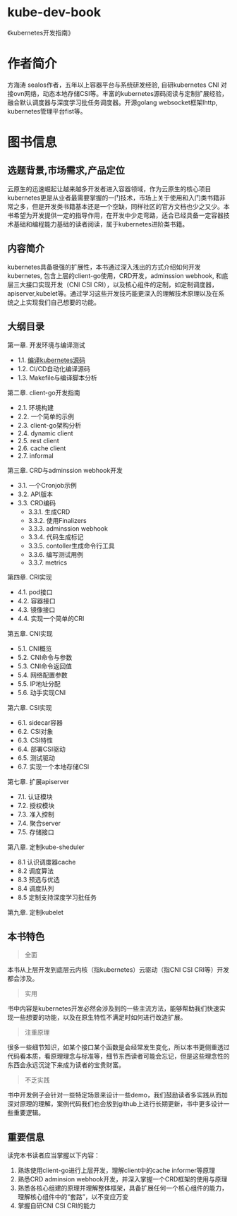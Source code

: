 # kube-dev-book
《kubernetes开发指南》

# 作者简介
方海涛 sealos作者，五年以上容器平台与系统研发经验, 自研kubernetes CNI 对接ovn网络，动态本地存储CSI等。丰富的kubernetes源码阅读与定制扩展经验，融合默认调度器与深度学习批任务调度器。开源golang websocket框架lhttp, kubernetes管理平台fist等。

# 图书信息
## 选题背景,市场需求,产品定位
   云原生的迅速崛起让越来越多开发者进入容器领域，作为云原生的核心项目kubernetes更是从业者最需要掌握的一门技术，市场上关于使用和入门类书籍非常之多，但是开发类书籍基本还是一个空缺，同样社区的官方文档也少之又少。本书希望为开发提供一定的指导作用，在开发中少走弯路，适合已经具备一定容器技术基础和编程能力基础的读者阅读，属于kubernetes进阶类书籍。

## 内容简介
   kubernetes具备极强的扩展性，本书通过深入浅出的方式介绍如何开发kubernetes, 包含上层的client-go使用，CRD开发，adminssion webhook, 和底层三大接口实现开发（CNI CSI CRI），以及核心组件的定制，如定制调度器，apiserver,kubelet等。通过学习这些开发技巧能更深入的理解技术原理以及在系统之上实现我们自己想要的功能。

## 大纲目录
第一章. 开发环境与编译测试
  - 1.1. [编译kubernetes源码](/chapter1/build-kubernetes1.1.md)
  - 1.2. CI/CD自动化编译源码
  - 1.3. Makefile与编译脚本分析

第二章. client-go开发指南
  - 2.1. 环境构建
  - 2.2. 一个简单的示例
  - 2.3. client-go架构分析
  - 2.4. dynamic client
  - 2.5. rest client
  - 2.6. cache client
  - 2.7. informal

第三章. CRD与adminssion webhook开发
  - 3.1. 一个Cronjob示例
  - 3.2. API版本
  - 3.3. CRD编码
      - 3.3.1. 生成CRD
      - 3.3.2. 使用Finalizers
      - 3.3.3. adminssion webhook
      - 3.3.4. 代码生成标记
      - 3.3.5. contoller生成命令行工具
      - 3.3.6. 编写测试用例
      - 3.3.7. metrics

第四章. CRI实现
  - 4.1. pod接口
  - 4.2. 容器接口
  - 4.3. 镜像接口
  - 4.4. 实现一个简单的CRI

第五章. CNI实现
  - 5.1. CNI概览
  - 5.2. CNI命令与参数
  - 5.3. CNI命令返回值
  - 5.4. 网络配置参数
  - 5.5. IP地址分配
  - 5.6. 动手实现CNI

第六章. CSI实现
  - 6.1. sidecar容器
  - 6.2. CSI对象  
  - 6.3. CSI特性
  - 6.4. 部署CSI驱动
  - 6.5. 测试驱动
  - 6.7. 实现一个本地存储CSI

第七章. 扩展apiserver
  - 7.1. 认证模块
  - 7.2. 授权模块
  - 7.3. 准入控制
  - 7.4. 聚合server
  - 7.5. 存储接口

第八章. 定制kube-sheduler
  - 8.1 认识调度器cache
  - 8.2 调度算法
  - 8.3 预选与优选
  - 8.4 调度队列
  - 8.5 定制支持深度学习批任务

第九章. 定制kubelet

## 本书特色
> 全面

  本书从上层开发到底层云内核（指kubernetes）云驱动（指CNI CSI CRI等）开发都会涉及。

> 实用
 
   书中内容是kubernetes开发必然会涉及到的一些主流方法，能够帮助我们快速实现一些想要的功能，以及在原生特性不满足时如何进行改造扩展。

> 注重原理

   很多一些细节知识，如某个接口某个函数是会经常发生变化，所以本书更侧重透过代码看本质，看原理理念与标准等，细节东西读者可能会忘记，但是这些理念性的东西会永远沉淀下来成为读者的宝贵财富。

> 不乏实践

   书中开发例子会针对一些特定场景来设计一些demo，我们鼓励读者多实践从而加深对原理的理解，案例代码我们也会放到github上进行长期更新，书中更多设计一些重要逻辑。

## 重要信息

读完本书读者应当掌握以下内容：

1. 熟练使用client-go进行上层开发，理解client中的cache informer等原理
2. 熟悉CRD adminsion webhook开发，并深入掌握一个CRD框架的使用与原理
3. 熟悉各核心组建的原理并理解整体框架，具备扩展任何一个核心组件的能力，理解核心组件中的“套路”，以不变应万变
4. 掌握自研CNI CSI CRI的能力
